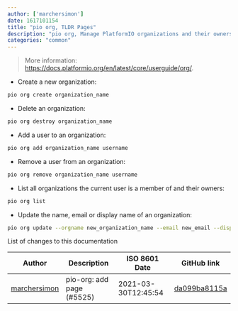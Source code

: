 ```yaml
---
author: ['marchersimon']
date: 1617101154
title: "pio org, TLDR Pages"
description: "pio org, Manage PlatformIO organizations and their owners."
categories: "common"
---
```

> More information: <https://docs.platformio.org/en/latest/core/userguide/org/>.

- Create a new organization:

```bash
pio org create organization_name
```

- Delete an organization:

```bash
pio org destroy organization_name
```

- Add a user to an organization:

```bash
pio org add organization_name username
```

- Remove a user from an organization:

```bash
pio org remove organization_name username
```

- List all organizations the current user is a member of and their owners:

```bash
pio org list
```

- Update the name, email or display name of an organization:

```bash
pio org update --orgname new_organization_name --email new_email --displayname new_display_name organization_name
```
List of changes to this documentation


Author | Description | ISO 8601 Date | GitHub link
------|-----|-----|-----
[marchersimon](mailto:50295997+marchersimon@users.noreply.github.com) | pio-org: add page (#5525) | 2021-03-30T12:45:54 | [da099ba8115a](https://github.com/tldr-pages/tldr/commit/da099ba8115a094f6f2db6ab49154fdc97144568)

